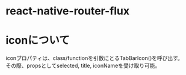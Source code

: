 # react-native-router-flux

# iconについて
iconプロパティは、class/functionを引数にとるTabBarIcon()を呼び出す。  
その際、propsとしてselected, title, iconNameを受け取り可能。

